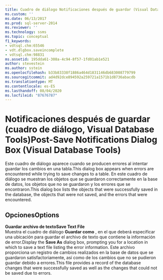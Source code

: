 ```yaml
---
title: Cuadro de diálogo Notificaciones después de guardar (Visual Database Tools) | Microsoft Docs
ms.custom: ''
ms.date: 06/13/2017
ms.prod: sql-server-2014
ms.reviewer: ''
ms.technology: ssms
ms.topic: conceptual
f1_keywords:
- vdtsql.chm:65546
- vdt.dlgbox.saveincomplete
- vdtsql.chm:98831
ms.assetid: 195dda61-308a-4c94-8f57-1fd01ab1e521
author: stevestein
ms.author: sstein
ms.openlocfilehash: b33b83338f1886a464d1831146db683008779799
ms.sourcegitcommit: ad4d92dce894592a259721a1571b1d8736abacdb
ms.translationtype: MT
ms.contentlocale: es-ES
ms.lasthandoff: 08/04/2020
ms.locfileid: "87676787"
---
```

# <a name="post-save-notifications-dialog-box-visual-database-tools"></a><span data-ttu-id="2401b-102">Notificaciones después de guardar (cuadro de diálogo, Visual Database Tools)</span><span class="sxs-lookup"><span data-stu-id="2401b-102">Post-Save Notifications Dialog Box (Visual Database Tools)</span></span>
  <span data-ttu-id="2401b-103">Este cuadro de diálogo aparece cuando se producen errores al intentar guardar los cambios en una tabla.</span><span class="sxs-lookup"><span data-stu-id="2401b-103">This dialog box appears when errors are encountered while trying to save changes to a table.</span></span> <span data-ttu-id="2401b-104">En este cuadro de diálogo se muestran los objetos que se guardaron correctamente en la base de datos, los objetos que no se guardaron y los errores que se encontraron.</span><span class="sxs-lookup"><span data-stu-id="2401b-104">This dialog box lists the objects that were successfully saved in the database, the objects that were not saved, and the errors that were encountered.</span></span>  
  
## <a name="options"></a><span data-ttu-id="2401b-105">Opciones</span><span class="sxs-lookup"><span data-stu-id="2401b-105">Options</span></span>  
 <span data-ttu-id="2401b-106">**Guardar archivo de texto**</span><span class="sxs-lookup"><span data-stu-id="2401b-106">**Save Text File**</span></span>  
 <span data-ttu-id="2401b-107">Muestra el cuadro de diálogo **Guardar como** , en el que deberá especificar una ubicación para guardar el archivo de texto que contiene la información de error.</span><span class="sxs-lookup"><span data-stu-id="2401b-107">Display the **Save As** dialog box, prompting you for a location in which to save a text file listing the error information.</span></span> <span data-ttu-id="2401b-108">Este archivo proporciona un registro de cambios realizados en la base de datos que se guardaron satisfactoriamente, así como de los cambios que no se pudieron guardar debido a errores.</span><span class="sxs-lookup"><span data-stu-id="2401b-108">This file provides a record of the database changes that were successfully saved as well as the changes that could not be saved due to errors.</span></span>  
  
  
